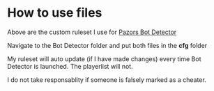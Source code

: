 # How to use files
 Above are the custom ruleset I use for [Pazors Bot Detector](https://github.com/PazerOP/tf2_bot_detector)
 
 Navigate to the Bot Detector folder and put both files in the **cfg** folder

 My ruleset will auto update (if I have made changes) every time Bot Detector is launched. The playerlist will not.

 I do not take responsablity if someone is falsely marked as a cheater.
